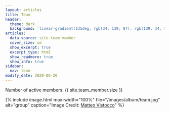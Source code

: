 ```yaml
---
layout: articles
title: Team
header:
  theme: dark
  background: 'linear-gradient(135deg, rgb(34, 139, 87), rgb(139, 34, 139))'
articles:
  data_source: site.team_member
  cover_size: sm
  show_excerpt: true
  excerpt_type: html
  show_readmore: true
  show_info: true
sidebar:
  nav: team  
modify_date: 2020-06-20  
---
```


Number of active members: {{ site.team_member.size }}

{% include image.html
max-width="100%" file="/images/album/team.jpg" alt="group"
caption="Image Credit: [Matteo Vistocco](https://unsplash.com/@mrsunflower94)" %}